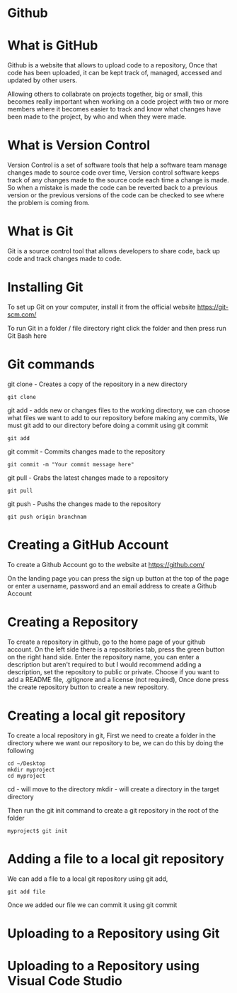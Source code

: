 # Github 

# What is GitHub
Github is a website that allows to upload code to a repository, Once that code has been uploaded, it can be kept track of, managed, accessed and updated by other users. 

Allowing others to collabrate on projects together, big or small, this becomes really important when working on a code project with two or more members where it becomes easier to track and know what changes have been made to the project, by who and when they were made.

# What is Version Control
Version Control is a set of software tools that help a software team manage changes made to source code over time, Version control software keeps track of any changes made to the source code each time a change is made. So when a mistake is made the code can be reverted back to a previous version or the previous versions of the code can be checked to see where the problem is coming from.

# What is Git
Git is a source control tool that allows developers to share code, back up code and track changes made to code.

# Installing Git
To set up Git on your computer, install it from the official website https://git-scm.com/

To run Git in a folder / file directory right click the folder and then press run Git Bash here

# Git commands
git clone - Creates a copy of the repository in a new directory
```
git clone
```
git add - adds new or changes files to the working directory, we can choose what files we want to add to our repository before making any commits, We must git add to our directory before doing a commit using git commit
```
git add
```
git commit - Commits changes made to the repository
```
git commit -m "Your commit message here"
```

git pull - Grabs the latest changes made to a repository
```
git pull
```
git push - Pushs the changes made to the repository
```
git push origin branchnam
```

# Creating a GitHub Account
To create a Github Account go to the website at https://github.com/

On the landing page you can press the sign up button at the top of the page or enter a username, password and an email address to create a Github Account

# Creating a Repository 
To create a repository in github, go to the home page of your github account. On the left side there is a repositories tab, press the green button on the right hand side. Enter the repository name, you can enter a description but aren't required to but I would recommend adding a description, set the repository to public or private. Choose if you want to add a README file, .gitignore and a license (not required), Once done press the create repository button to create a new repository.

# Creating a local git repository 
To create a local repository in git, First we need to create a folder in the directory where we want our repository to be, we can do this by doing the following
```git
cd ~/Desktop
mkdir myproject
cd myproject 
```

cd - will move to the directory 
mkdir - will create a directory in the target directory

Then run the git init command to create a git repository in the root of the folder
```git
myproject$ git init
```

# Adding a file to a local git repository 
We can add a file to a local git repository using git add, 
```
git add file
```
Once we added our file we can commit it using git commit

# Uploading to a Repository using Git


# Uploading to a Repository using Visual Code Studio
